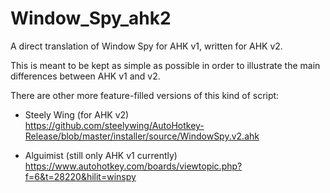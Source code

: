 # Window_Spy_ahk2

A direct translation of Window Spy for AHK v1, written for AHK v2.

This is meant to be kept as simple as possible in order to illustrate the main differences between AHK v1 and v2.

There are other more feature-filled versions of this kind of script:

* Steely Wing (for AHK v2)\
https://github.com/steelywing/AutoHotkey-Release/blob/master/installer/source/WindowSpy.v2.ahk

* Alguimist (still only AHK v1 currently)\
https://www.autohotkey.com/boards/viewtopic.php?f=6&t=28220&hilit=winspy

